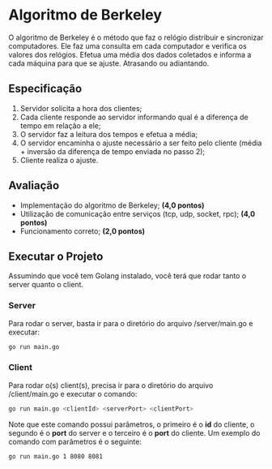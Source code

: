 # Algoritmo de Berkeley

O algoritmo de Berkeley é o método que faz o relógio distribuir e sincronizar computadores. Ele faz uma consulta em cada computador e verifica os valores dos relógios. Efetua uma média dos dados coletados e informa a cada máquina para que se ajuste. Atrasando ou adiantando.

## Especificação
1. Servidor solicita a hora dos clientes;
2. Cada cliente responde ao servidor informando qual é a diferença de tempo em relação a ele;
3. O servidor faz a leitura dos tempos e efetua a média;
4. O servidor encaminha o ajuste necessário a ser feito pelo cliente (média + inversão da diferença de tempo enviada no passo 2);
5. Cliente realiza o ajuste.

## Avaliação
- Implementação do algoritmo de Berkeley; **(4,0 pontos)**
- Utilização de comunicação entre serviços (tcp, udp, socket, rpc); **(4,0 pontos)**
- Funcionamento correto; **(2,0 pontos)**

## Executar o Projeto
Assumindo que você tem Golang instalado, você terá que rodar tanto o server quanto o client.
### Server
Para rodar o server, basta ir para o diretório do arquivo /server/main.go e executar:
```bash
go run main.go
```
### Client
Para rodar o(s) client(s), precisa ir para o diretório do arquivo /client/main.go e executar o comando:
```bash
go run main.go <clientId> <serverPort> <clientPort>
```
Note que este comando possui parâmetros, o primeiro é o **id** do cliente, o segundo é o **port** do server e o terceiro é o **port** do cliente.
Um exemplo do comando com parâmetros é o seguinte:
```bash
go run main.go 1 8080 8081
```
